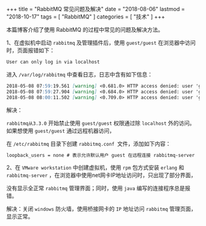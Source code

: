 +++
title = "RabbitMQ 常见问题及解决"
date = "2018-08-06"
lastmod = "2018-10-17"
tags = [
    "RabbitMQ"
]
categories = [
    "技术"
]
+++

本篇博客介绍了使用 RabbitMQ 的过程中常见的问题及解决方法。

<!--more-->

1、在虚拟机中启动 `rabbitmq` 及管理插件后，使用 `guest/guest` 在浏览器中访问时，页面报错如下：
```markdown
User can only log in via localhost 
```
进入 `/var/log/rabbitmq` 中查看日志，日志中含有如下信息：
```markdown
2018-05-08 07:59:19.561 [warning] <0.681.0> HTTP access denied: user 'guest' - User can only log in via localhost
2018-05-08 07:59:27.904 [warning] <0.684.0> HTTP access denied: user 'guest' - User can only log in via localhost
2018-05-08 08:00:11.502 [warning] <0.709.0> HTTP access denied: user 'guest' - User can only log in via localhost
```
解决：

`rabbitmq从3.3.0` 开始禁止使用 `guest/guest` 权限通过除 `localhost` 外的访问。如果想使用 `guest/guest` 通过远程机器访问，

在 `/etc/rabbitmq` 目录下创建 `rabbitmq.conf `文件，添加如下内容：
```markdown
loopback_users = none # 表示允许默认用户 guest 在远程连接 rabbitmq-server
```
2、在 `VMware workstation` 中创建虚拟机，使用 `rpm` 包方式安装 `erlang` 和 `rabbitmq-server` ，在浏览器中使用net网卡IP地址访问时，只出现了部分界面，


没有显示全正常 `rabbitmq` 管理界面；同时，使用 `java` 编写的连接程序总是报错。

解决：关闭 `windows` 防火墙，使用桥接网卡的 `IP` 地址访问 `rabbitmq` 管理页面，显示正常。
